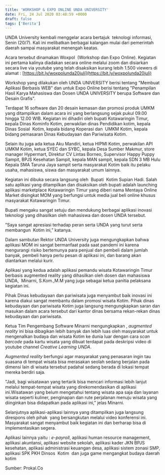 ```yaml
---
title: 'WORKSHOP & EXPO ONLINE UNDA UNIVERSITY'
date: Fri, 24 Jul 2020 03:48:59 +0000
draft: false
tags: ['Berita']
---
```


UNDA University kembali menggelar acara bertajuk  teknologi informasi, Senin (20/7). Kali ini melibatkan berbagai kalangan mulai dari pemerintah daerah sampai masyarakat menengah keatas.

Acara tersebut dinamakan Woxpol  (Workshop dan Expo Online). Kegiatan ini pertama kalinya diadakan secara online melalui zoom dan disiarkan secara live via youtube yang telah disaksikan kurang lebih 1.500 viewers di alamat : [https://bit.ly/woxpolunda20juli](https://bit.ly/woxpolunda20juli)

Workshop yang dilakukan oleh UNDA UNIVERSITY berisi tentang "Membuat Aplikasi Berbasis WEB" dan untuk Expo Online berisi tentang "Penampilan Hasil Karya Mahasiswa dan Dosen UNDA UNIVERSITY berupa Software dan Desain Grafis".

Terdapat 16 software dan 20 desain kemasan dan promosi produk UMKM yang ditampilkan dalam acara ini yang berlangsung sejak pukul 09.00 hingga 12.00 WIB. Kegiatan ini dihadiri oleh bupati Kotawaringin Timur, kepala Dinas Kominfo Kotim, perwakilan dinas Pendidikan kotim, kepala Dinas Sosial  Kotim, kepala bidang Koperasi dan  UMKM Kotim, kepala bidang pemasaran Dinas Kebudayaan dan Pariwisata Kotim.

Selain itu juga ada ketua Aku Mandiri, ketua HIPMI Kotim, perwakilan API UMKM Kotim, ketua SYEC dan SYBC, kepala Desa Sumber Makmur, store manager Hypermart, Direktur CV Lintas Borneo, Supervisor Happy Puppy Sampit, BPJS Kesehatan Sampit, kepala MAN sampit, kepala SDN 3 MB Hulu Kepala SMA Taruna Jaya sampit serta masyarakat Kotim baik itu pelaku usaha, mahasiswa, siswa dan masyarakat umum lainnya.

Kegiatan ini dibuka secara langsung oleh  Bupati  Kotim Supian Hadi. Salah satu aplikasi yang ditampilkan dan disaksikan oleh bupati adalah launching aplikasi marketplace Kotawaringin Timur yang diberi nama Mentaya Online Market disingkat MOM yang berfungsi untuk media jual beli online khusus masyarakat Kotawaringin Timur.

Bupati mengaku sangat setuju dan mendukung berbagai aplikasi inovasi teknologi yang dihasilkan oleh mahasiswa dan dosen UNDA tersebut.

”Saya sangat apresiasi terhadap peran serta UNDA yang turut serta membangun  Kotim ini,” katanya.

Dalam sambutan Rektor UNDA University juga mengungkapkan bahwa aplikasi MOM ini sangat bermanfaat pada saat pandemi ini karena mengurangi risiko bertemunya para penjual dan pembeli dalam jumlah banyak, pembeli hanya perlu pesan di aplikasi ini, dan barang akan diantarkan melalui kurir.

Aplikasi yang kedua adalah aplikasi pemandu wisata Kotawaringin Timur berbasis augmented reality yang dihasilkan oleh dosen dan mahasiswa UNDA,  Minarni, S.Kom.,M.M yang juga sebagai ketua panitia pelaksana kegiatan ini.

Pihak Dinas kebudayaan dan pariwisata juga menyambut baik inovasi ini karena diakui sangat membantu dalam promosi wisata Kotim. Pihak dinas kebudayaan dan pariwisata Kotim juga langsung mengungkapkan saran dan masukan dalam acara tersebut dari kantor dinas bersama rekan-rekan dinas kebudayaan dan pariwisata.

Ketua Tim Pengembang Software Minarni mengungkapkan , _augmented reality_ ini bisa dibagikan lebih banyak dan lebih luas oleh masyarakat untuk mengenalkan budaya dan wisata Kotim ke dunia luar dengan cara _scan barcode_ pada kartu wisata yang dibuat terdapat pada deskripsi video di youtube channel _Creative Learning UNDA_.

_Augmented reality_ berfungsi agar masyarakat yang penasaran ingin tau suasana di tempat wisata bisa merasakan seolah sedang berjalan pada dimensi lain di wisata tersebut padahal sedang berada di lokasi tempat mereka berdiri saja.

”Jadi, bagi wisatawan yang tertarik bisa mencari informasi lebih lanjut melalui tempat-tempat wisata yang direkomendasikan di aplikasi ini.Wisatawan yang belum mengetahui tentang wisata apa saja dan layanan wisata seperti kuliner, penginapan dan rute perjalanan menuju wisata yang diinginkan bisa didapatkan pada aplikasi ini,” jelas Minarni.

Selanjutnya aplikasi-aplikasi lainnya yang ditampilkan juga langsung direspons oleh pihak  yang bersangkutan melalui video konferensi ini. Masyarakat sangat menyambut baik kegiatan ini dan berharap bisa di implementasikan segera.

Aplikasi lainnya yaitu : _e-payroll_, aplikasi human resource management, aplikasi akuntansi, aplikasi website sekolah, aplikasi kader JKN BPJS kesehatan, aplikasi administrasi keuangan desa, aplikasi sistem zonasi SMP, aplikasi SPK PKH Dinsos  Kotim  dan juga game mengangkat budaya daerah kotim

Sumber: Prokal.Co